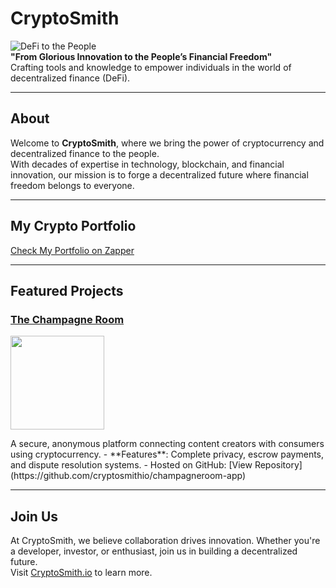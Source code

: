 # CryptoSmith
![DeFi to the People](https://cryptosmith.fra1.cdn.digitaloceanspaces.com/logo%20black%201224%D1%85800.png)  
**"From Glorious Innovation to the People’s Financial Freedom"**  
Crafting tools and knowledge to empower individuals in the world of decentralized finance (DeFi).

---

## About
Welcome to **CryptoSmith**, where we bring the power of cryptocurrency and decentralized finance to the people.  
With decades of expertise in technology, blockchain, and financial innovation, our mission is to forge a decentralized future where financial freedom belongs to everyone.

---

## My Crypto Portfolio
[Check My Portfolio on Zapper](https://zapper.xyz/account/0x5e90c65c58a4ad95eea3b04615a4270d1d2ec1b1)  

---

## Featured Projects
### **[The Champagne Room](https://github.com/cryptosmithio/champagneroom-app)**
<p align="left">
  <img src="https://static.champagneroom.app/assets/logo-horizontal-tr.png" width="150"/>
</p>
A secure, anonymous platform connecting content creators with consumers using cryptocurrency.  
- **Features**: Complete privacy, escrow payments, and dispute resolution systems.  
- Hosted on GitHub: [View Repository](https://github.com/cryptosmithio/champagneroom-app)

---

## Join Us
At CryptoSmith, we believe collaboration drives innovation. Whether you're a developer, investor, or enthusiast, join us in building a decentralized future.  
Visit [CryptoSmith.io](https://cryptosmith.io) to learn more.
